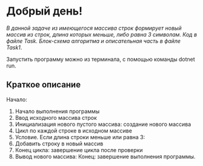 # Добрый день!
*В данной задаче из имеющегося массива строк формирует новый массив из строк, длина которых меньше, либо равна 3 символам. Код в файле Task.
Блок-схема алгоритма и описательная часть в файле Task1*.

Запустить программу можно из терминала, с помощью команды dotnet run.

## Краткое описание
Начало:
1. Начало выполнения программы
2. Ввод исходного массива строк
3. Инициализация нового пустого массива: создание нового массива
4. Цикл по каждой строке в исходном массиве
5. Условие. Если длина строки меньше или равна 3:
6. Добавить строку в новый массив
7. Конец цикла: завершение цикла после проверки
8. Вывод нового массива:
Конец: завершение выполнения программы.
